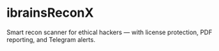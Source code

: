 # ibrainsReconX
Smart recon scanner for ethical hackers — with license protection, PDF reporting, and Telegram alerts.
